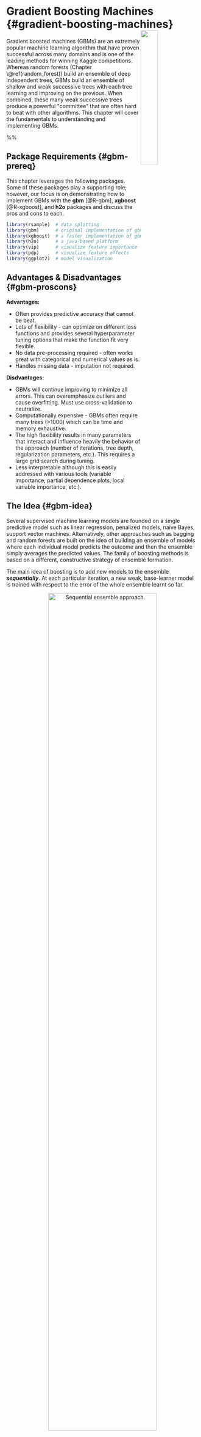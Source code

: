 # Gradient Boosting Machines {#gradient-boosting-machines}




<img src="images/boosted_stumps.gif"  style="float:right; margin: -20px 0px 0px 0px; width: 30%; height: 30%;" />
Gradient boosted machines (GBMs) are an extremely popular machine learning algorithm that have proven successful across many domains and is one of the leading methods for winning Kaggle competitions.  Whereas random forests (Chapter \@ref(random_forest)) build an ensemble of deep independent trees, GBMs build an ensemble of shallow and weak successive trees with each tree learning and improving on the previous.  When combined, these many weak successive trees produce a powerful "committee" that are often hard to beat with other algorithms.  This chapter will cover the fundamentals to understanding and implementing GBMs.

%%


## Package Requirements {#gbm-prereq}

This chapter leverages the following packages. Some of these packages play a supporting role; however, our focus is on demonstrating how to implement GBMs with the __gbm__ [@R-gbm], __xgboost__ [@R-xgboost], and __h2o__ packages and discuss the pros and cons to each.


```r
library(rsample)  # data splitting 
library(gbm)      # original implementation of gbm
library(xgboost)  # a faster implementation of gbm
library(h2o)      # a java-based platform
library(vip)      # visualize feature importance 
library(pdp)      # visualize feature effects
library(ggplot2)  # model visualization
```



## Advantages & Disadvantages {#gbm-proscons}

__Advantages:__

* Often provides predictive accuracy that cannot be beat.
* Lots of flexibility - can optimize on different loss functions and provides several hyperparameter tuning options that make the function fit very flexible.
* No data pre-processing required - often works great with categorical and numerical values as is.
* Handles missing data - imputation not required.


__Disdvantages:__

* GBMs will continue improving to minimize all errors.  This can overemphasize outliers and cause overfitting. Must use cross-validation to neutralize.
* Computationally expensive - GBMs often require many trees (>1000) which can be time and memory exhaustive.
* The high flexibility results in many parameters that interact and influence heavily the behavior of the approach (number of iterations, tree depth, regularization parameters, etc.). This requires a large grid search during tuning.
* Less interpretable although this is easily addressed with various tools (variable importance, partial dependence plots, local variable importance, etc.).


## The Idea {#gbm-idea}

Several supervised machine learning models are founded on a single predictive model such as linear regression, penalized models, naive Bayes, support vector machines. Alternatively, other approaches such as bagging and random forests are built on the idea of building an ensemble of models where each individual model predicts the outcome and then the ensemble simply averages the predicted values.  The family of boosting methods is based on a different, constructive strategy of ensemble formation. 

The main idea of boosting is to add new models to the ensemble ___sequentially___. At each particular iteration, a new weak, base-learner model is trained with respect to the error of the whole ensemble learnt so far.  

<div class="figure" style="text-align: center">
<img src="images/boosted-trees-process.png" alt="Sequential ensemble approach." width="75%" height="75%" />
<p class="caption">(\#fig:sequential-fig)Sequential ensemble approach.</p>
</div>


Let's discuss each component of the previous sentence in closer detail because they are important.

__Base-learning models__:  Boosting is a framework that iteratively improves _any_ weak learning model.  Many gradient boosting applications allow you to "plug in" various classes of weak learners at your disposal. In practice however, boosted algorithms almost always use decision trees as the base-learner. Consequently, this chapter will discuss boosting in the context of decision trees.

__Training weak models__: A weak model is one whose error rate is only slightly better than random guessing.  The idea behind boosting is that each sequential model builds a simple weak model to slightly improve the remaining errors.  With regards to decision trees, shallow trees represent a weak learner.  Commonly, trees with only 1-6 splits are used. Combining many weak models (versus strong ones) has a few benefits:

- Speed: Constructing weak models is computationally cheap. 
- Accuracy improvement: Weak models allow the algorithm to _learn slowly_; making minor adjustments in new areas where it does not perform well. In general, statistical approaches that learn slowly tend to perform well.
- Avoids overfitting: Due to making only small incremental improvements with each model in the ensemble, this allows us to stop the learning process as soon as overfitting has been detected (typically by using cross-validation).

__Sequential training with respect to errors__: Boosted trees are grown sequentially; each tree is grown using information from previously grown trees. The basic algorithm for boosted regression trees can be generalized to the following where _x_ represents our features and _y_ represents our response:

1. Fit a decision tree to the data: $F_1(x) = y$,
2. We then fit the next decision tree to the residuals of the previous: $h_1(x) = y - F_1(x)$,
3. Add this new tree to our algorithm: $F_2(x) = F_1(x) + h_1(x)$,
4. Fit the next decision tree to the residuals of $F_2$: $h_2(x) = y - F_2(x)$,
5. Add this new tree to our algorithm: $F_3(x) = F_2(x) + h_1(x)$,
6. Continue this process until some mechanism (i.e. cross validation) tells us to stop.

The basic algorithm for boosted decision trees can be generalized to the following where the final model is simply a stagewise additive model of *b* individual trees:

$$ f(x) =  \sum^B_{b=1}f^b(x) \tag{1} $$

To illustrate the behavior, assume the following *x* and *y* observations.  The blue sine wave represents the true underlying function and the points represent observations that include some irriducible error (noise).  The boosted prediction illustrates the adjusted predictions after each additional sequential tree is added to the algorithm.  Initially, there are large errors which the boosted algorithm improves upon immediately but as the predictions get closer to the true underlying function you see each additional tree make small improvements in different areas across the feature space where errors remain. Towards the end of the gif, the predicted values nearly converge to the true underlying function.

<div class="figure" style="text-align: center">
<img src="images/boosted_stumps.gif" alt="Boosted regression tree predictions (courtesy of [Brandon Greenwell](https://github.com/bgreenwell))" width="50%" height="50%" />
<p class="caption">(\#fig:boosted-gif)Boosted regression tree predictions (courtesy of [Brandon Greenwell](https://github.com/bgreenwell))</p>
</div>


### Gradient descent {#gbm-gradient}

Many algorithms, including decision trees, focus on minimizing the residuals and, therefore, emphasize the MSE loss function.  The algorithm discussed in the previous section outlines the approach of sequentially fitting regression trees to minimize the errors.  This specific approach is how gradient boosting minimizes the mean squared error (MSE) loss function.  However, often we wish to focus on other loss functions such as mean absolute error (MAE) or to be able to apply the method to a classification problem with a loss function such as deviance. The name ___gradient___ boosting machine comes from the fact that this procedure can be generalized to loss functions other than MSE.

Gradient boosting is considered a ___gradient descent___ algorithm. Gradient descent is a very generic optimization algorithm capable of finding optimal solutions to a wide range of problems. The general idea of gradient descent is to tweak parameters iteratively in order to minimize a cost function. Suppose you are a downhill skier racing your friend.  A good strategy to beat your friend to the bottom is to take the path with the steepest slope. This is exactly what gradient descent does - it measures the local gradient of the loss (cost) function for a given set of parameters ($\Theta$) and takes steps in the direction of the descending gradient. Once the gradient is zero, we have reached the minimum.

<div class="figure" style="text-align: center">
<img src="images/gradient_descent.png" alt="Gradient descent is the process of gradually decreasing the cost function (i.e. MSE) by tweaking parameters iteratively until you have reached a minimum. Image courtesy of @geron2017hands." width="50%" height="50%" />
<p class="caption">(\#fig:gradient-descent-fig)Gradient descent is the process of gradually decreasing the cost function (i.e. MSE) by tweaking parameters iteratively until you have reached a minimum. Image courtesy of @geron2017hands.</p>
</div>

Gradient descent can be performed on any loss function that is differentiable.  Consequently, this allows GBMs to optimize different loss functions as desired (see @esl, p. 360 for common loss functions). An important parameter in gradient descent is the size of the steps which is determined by the _learning rate_. If the learning rate is too small, then the algorithm will take many iterations to find the minimum. On the other hand, if the learning rate is too high, you might jump across the minimum and end up further away than when you started. 

<div class="figure" style="text-align: center">
<img src="images/learning_rate_comparison.png" alt="A learning rate that is too small will require many iterations to find the minimum. A learning rate too big may jump over the minimum.  Image courtesy of @geron2017hands." width="70%" height="70%" />
<p class="caption">(\#fig:learning-rate-fig)A learning rate that is too small will require many iterations to find the minimum. A learning rate too big may jump over the minimum.  Image courtesy of @geron2017hands.</p>
</div>

Moreover, not all cost functions are convex (bowl shaped). There may be local minimas, plateaus, and other irregular terrain of the loss function that makes finding the global minimum difficult.  ___Stochastic gradient descent___ can help us address this problem by sampling a fraction of the training observations (typically without replacement) and growing the next tree using that subsample.  This makes the algorithm faster but the stochastic nature of random sampling also adds some random nature in descending the loss function gradient.  Although this randomness does not allow the algorithm to find the absolute global minimum, it can actually help the algorithm jump out of local minima and off plateaus and get near the global minimum. 

<div class="figure" style="text-align: center">
<img src="images/stochastic_gradient_descent.png" alt="Stochastic gradient descent will often find a near-optimal solution by jumping out of local minimas and off plateaus. Image courtesy of @geron2017hands." width="40%" height="40%" />
<p class="caption">(\#fig:stochastic-gradient-descent-fig)Stochastic gradient descent will often find a near-optimal solution by jumping out of local minimas and off plateaus. Image courtesy of @geron2017hands.</p>
</div>

As we'll see in the next section, there are several hyperparameter tuning options that allow us to address how we approach the gradient descent of our loss function.


### Tuning {#gbm-tuning}

Part of the beauty and challenges of GBMs is that they offer several tuning parameters.  The beauty in this is GBMs are highly flexible.  The challenge is that they can be time consuming to tune and find the optimal combination of hyperparamters.  The most common hyperparameters that you will find in most GBM implementations include:

* __Number of trees:__ The total number of trees to fit. GBMs often require many trees; however, unlike random forests GBMs can overfit so the goal is to find the optimal number of trees that minimize the loss function of interest with cross validation.
* __Depth of trees:__ The number *d* of splits in each tree, which controls the complexity of the boosted ensemble. Often $d = 1$ works well, in which case each tree is a _stump_ consisting of a single split. More commonly, *d* is greater than 1 but it is unlikely $d > 10$ will be required.
* __Learning rate:__ Controls how quickly the algorithm proceeds down the gradient descent. Smaller values reduce the chance of overfitting but also increases the time to find the optimal fit. This is also called _shrinkage_.
* __Subsampling:__ Controls whether or not you use a fraction of the available training observations. Using less than 100% of the training observations means you are implementing stochastic gradient descent.  This can help to minimize overfitting and keep from getting stuck in a local minimum or plateau of the loss function gradient.

Throughout this chapter you'll be exposed to additional hyperparameters that are specific to certain packages and can improve performance and/or the efficiency of training and tuning models.

### Package implementation {#gbm-pkg-options}

There are many packages that implement GBMs and GBM variants. You can find a fairly comprehensive list [here](https://koalaverse.github.io/machine-learning-in-R/gradient-boosting-machines.html#gbm-software-in-r) and at the [CRAN Machine Learning Task View](https://cran.r-project.org/web/views/MachineLearning.html). However, the most popular implementations which we will cover in this post include:

- [gbm](https://cran.r-project.org/web/packages/gbm/index.html): The [gbm](https://github.com/gbm-developers/gbm) R package is an implementation
of extensions to Freund and Schapire's AdaBoost algorithm and Friedman's gradient boosting machine.  This is the original R implementation of GBM. A presentation is available [here](https://www.slideshare.net/mark_landry/gbm-package-in-r) by Mark Landry.  Features include[^ledell]:
    - Stochastic GBM.
    - Supports up to 1024 factor levels.
    - Supports Classification and regression trees.
    - Includes methods for:
        - least squares
        - absolute loss
        - t-distribution loss
        - quantile regression
        - logistic
        - multinomial logistic
        - Poisson
        - Cox proportional hazards partial likelihood
        - AdaBoost exponential loss
        - Huberized hinge loss
        - Learning to Rank measures ([LambdaMart](https://www.microsoft.com/en-us/research/wp-content/uploads/2016/02/tr-2008-109.pdf))
    - Out-of-bag estimator for the optimal number of iterations is provided.
    - Easy to overfit since early stopping functionality is not automated in thispackage.
    - If internal cross-validation is used, this can be parallelized to all cores on the machine.
    - Currently undergoing a major refactoring & rewrite (and has been for sometime).
    - GPL-2/3 License.
- [xgboost](https://cran.r-project.org/web/packages/xgboost/index.html): A fast and efficient gradient boosting framework with a C++ backend). Many resource are available [here](https://github.com/dmlc/xgboost/tree/master/demo).  The xgboost package is quite popular on [Kaggle](http://blog.kaggle.com/tag/xgboost/) for data mining competitions.  Features include:
    - Stochastic GBM with column and row sampling (per split and per tree) for better generalization.
    - Includes efficient linear model solver and tree learning algorithms.
    - Parallel computation on a single machine.
    - Supports various objective functions, including regression, classification and ranking.
    - The package is made to be extensible, so that users are also allowed to define their own objectives easily.
    - Apache 2.0 License.
- [h2o](https://cran.r-project.org/web/packages/gamboostLSS/index.html): A powerful java-based interface that provides parallel distributed algorithms and efficient productionalization.  Resources regarding __h2o__'s GBM implementation include a Tuning guide by Arno Candel](https://github.com/h2oai/h2o-3/blob/master/h2o-docs/src/product/tutorials/gbm/gbmTuning.Rmd) and a [Vignette](http://docs.h2o.ai/h2o/latest-stable/h2o-docs/booklets/GBMBooklet.pdf). Features include:
    - Distributed and parallelized computation on either a single node or a multi-node cluster.
    - Automatic early stopping based on convergence of user-specified metrics to user-specied relative tolerance.
    - Stochastic GBM with column and  row sampling  (per split and per tree) for better generalization.
    - Support  for  exponential  families  (Poisson,  Gamma,  Tweedie)  and  loss functions in addition to binomial (Bernoulli), Gaussian and multinomial distributions, such as Quantile regression (including Laplace).
    - Grid search for hyperparameter optimization and model selection.
    - Data-distributed, which means the entire dataset does not need to fit into memory on a single node, hence scales to any size training set.
    - Uses histogram approximations of continuous variables for speedup.
    - Uses dynamic binning - bin limits are reset at each tree level based on the split bins' min and max values discovered during the last pass.
    - Uses squared error to determine optimal splits.
    - Distributed implementation details outlined in a [blog post](http://blog.h2o.ai/2013/10/building-distributed-gbm-h2o/) by Cliff Click.
    - Unlimited factor levels.
    - Multiclass trees (one for each class) built in parallel with each other.
    - Apache 2.0 Licensed.
    - Model export in plain Java code for deployment in production environments.


## Implementation: Regression {#gbm-regression}

To illustrate various GBM concepts for a regression problem we will continue with the Ames, IA housing data, where our intent is to predict `Sale_Price`. 


```r
# Create training (70%) and test (30%) sets for the AmesHousing::make_ames() data.
# Use set.seed for reproducibility

set.seed(123)
ames_split <- initial_split(AmesHousing::make_ames(), prop = .7, strata = "Sale_Price")
ames_train <- training(ames_split)
ames_test  <- testing(ames_split)
```


<div class="rmdcomment">
<p>Tree-based methods tend to perform well on unprocessed data (i.e. without normalizing, centering, scaling features). In this chapter I focus on how to implement GBMs with various packages. Although I do not pre-process the data, realize that you <strong><em>can</em></strong> improve model performance by spending time processing variable attributes.</p>
</div>

### gbm {#gbm-regression-gbm}


#### Basic implementation {#gbm-regression-gbm-basic}

__gbm__ has two primary training functions - `gbm::gbm` and `gbm::gbm.fit`. The primary difference is that `gbm::gbm` uses the formula interface to specify your model whereas `gbm::gbm.fit` requires the separated `x` and `y` matrices.  When working with _many_ variables it is more efficient to use the matrix rather than formula interface.

The default settings in `gbm` includes a learning rate (`shrinkage`) of 0.001. This is a very small learning rate and typically requires a large number of trees to find the minimum MSE.  However, `gbm` uses a default number of trees of 100, which is rarely sufficient.  Consequently, I crank it up to 5,000 trees.  The default depth of each tree (`interaction.depth`) is 1, which means we are ensembling a bunch of stumps. Lastly, I also include `cv.folds` to perform a 5 fold cross validation.  

<div class="rmdnote">
<p>The model took 48 seconds to run and the results show that our MSE loss function is minimized with 5,000 trees.</p>
</div>


```r
# for reproducibility
set.seed(123)

# train GBM model
gbm.fit <- gbm(
  formula = Sale_Price ~ .,
  distribution = "gaussian",
  data = ames_train,
  n.trees = 5000,
  interaction.depth = 1,
  shrinkage = 0.001,
  cv.folds = 5,
  n.cores = NULL, # will use all cores by default
  verbose = FALSE
  )  

# print results
print(gbm.fit)
## gbm(formula = Sale_Price ~ ., distribution = "gaussian", data = ames_train, 
##     n.trees = 5000, interaction.depth = 1, shrinkage = 0.001, 
##     cv.folds = 5, verbose = FALSE, n.cores = NULL)
## A gradient boosted model with gaussian loss function.
## 5000 iterations were performed.
## The best cross-validation iteration was 5000.
## There were 80 predictors of which 27 had non-zero influence.
```


The output object is a list containing several modelling and results information.  We can access this information with regular indexing; I recommend you take some time to dig around in the object to get comfortable with its components.  Here, we see that the minimum CV RMSE is \$33,079.61 but the plot also illustrates that the CV error (MSE) is still decreasing at 5,000 trees.  



```r
# get MSE and compute RMSE
sqrt(min(gbm.fit$cv.error))
## [1] 33079.61

# plot loss function as a result of n trees added to the ensemble
gbm.perf(gbm.fit, method = "cv")
```

<div class="figure" style="text-align: center">
<img src="images/gbm1_gradient_descent.png" alt="Training and cross-validated MSE as *n* trees are added to the GBM algorithm." width="100%" height="100%" />
<p class="caption">(\#fig:gbm1-gradient-descent)Training and cross-validated MSE as *n* trees are added to the GBM algorithm.</p>
</div>

In this case, the small learning rate is resulting in very small incremental improvements which means ___many___ trees are required.  In fact, with the default learning rate and tree depth settings, the CV error is still reducing after 10,000 trees!

#### Tuning {#gbm-regression-gbm-tune}

However, rarely do the default settings suffice.  We could tune parameters one at a time to see how the results change.  For example, here, I increase the learning rate to take larger steps down the gradient descent, reduce the number of trees (since we are reducing the learning rate), and increase the depth of each tree from using a single split to 3 splits. Our RMSE (\$23,813.34) is lower than our initial model and the optimal number of trees required was 964.


```r
# for reproducibility
set.seed(123)

# train GBM model
gbm.fit2 <- gbm(
  formula = Sale_Price ~ .,
  distribution = "gaussian",
  data = ames_train,
  n.trees = 5000,
  interaction.depth = 3,
  shrinkage = 0.1,
  cv.folds = 5,
  n.cores = NULL, # will use all cores by default
  verbose = FALSE
  )  

# find index for n trees with minimum CV error
min_MSE <- which.min(gbm.fit2$cv.error)

# get MSE and compute RMSE
sqrt(gbm.fit2$cv.error[min_MSE])
## [1] 23813.34

# plot loss function as a result of n trees added to the ensemble
gbm.perf(gbm.fit2, method = "cv")
```

<div class="figure" style="text-align: center">
<img src="images/gbm2_gradient_descent.png" alt="Training and cross-validated MSE as *n* trees are added to the GBM algorithm. We can see that are new hyperparameter settings result in a much quicker progression down the gradient descent than our initial model." width="100%" height="100%" />
<p class="caption">(\#fig:gbm2-gradient-descent)Training and cross-validated MSE as *n* trees are added to the GBM algorithm. We can see that are new hyperparameter settings result in a much quicker progression down the gradient descent than our initial model.</p>
</div>

However, a better option than manually tweaking hyperparameters one at a time is to perform a grid search which iterates over every combination of hyperparameter values and allows us to assess which combination tends to perform well.  To perform a manual grid search, first we want to construct our grid of hyperparameter combinations.  We're going to search across 81 models with varying learning rates and tree depth.  I also vary the minimum number of observations allowed in the trees terminal nodes (`n.minobsinnode`) and introduce stochastic gradient descent by allowing `bag.fraction` < 1.


```r
# create hyperparameter grid
hyper_grid <- expand.grid(
  shrinkage = c(.01, .1, .3),
  interaction.depth = c(1, 3, 5),
  n.minobsinnode = c(5, 10, 15),
  bag.fraction = c(.65, .8, 1), 
  optimal_trees = 0,               # a place to dump results
  min_RMSE = 0                     # a place to dump results
)

# total number of combinations
nrow(hyper_grid)
## [1] 81
```

We loop through each hyperparameter combination and apply 5,000 trees.  However, to speed up the tuning process, instead of performing 5-fold CV I train on 75% of the training observations and evaluate performance on the remaining 25%. 

<div class="rmdwarning">
<p>When using <code>train.fraction</code> it will take the first XX% of the data so its important to randomize your rows in case their is any logic behind the ordering of the data (i.e. ordered by neighbhorhood).</p>
</div>

Our grid search revealed a few important attributes.  First, our top model has better performance than our previously fitted model above and any of the other models covered in Chapters \@ref(regularized-regression) and \@ref(random-forest), with an RMSE of \$20,390.55. Second, looking at the top 10 models we see that:

- all the top models used a learning rate of 0.1 or smaller; small incremental steps down the gradient descent appears to work best,
- all the top models used deeper trees (`interaction.depth = 5`); there are likely stome important interactions that the deeper trees are able to capture,
- most of the models with a learning rate of 0.01 used nearly all the trees meaning they had just enough trees to converge to their global minimum. 

<div class="rmdtip">
<p>Searching this entire grid took 36 minutes.</p>
</div>


```r
# randomize data
random_index <- sample(1:nrow(ames_train), nrow(ames_train))
random_train <- ames_train[random_index, ]

# grid search 
for(i in 1:nrow(hyper_grid)) {
  
  # reproducibility
  set.seed(123)
  
  # train model
  gbm.tune <- gbm(
    formula = Sale_Price ~ .,
    distribution = "gaussian",
    data = random_train,
    n.trees = 5000,
    interaction.depth = hyper_grid$interaction.depth[i],
    shrinkage = hyper_grid$shrinkage[i],
    n.minobsinnode = hyper_grid$n.minobsinnode[i],
    bag.fraction = hyper_grid$bag.fraction[i],
    train.fraction = .75,
    n.cores = NULL, # will use all cores by default
    verbose = FALSE
  )
  
  # add min training error and trees to grid
  hyper_grid$optimal_trees[i] <- which.min(gbm.tune$valid.error)
  hyper_grid$min_RMSE[i] <- sqrt(min(gbm.tune$valid.error))
}

hyper_grid %>% 
  dplyr::arrange(min_RMSE) %>%
  head(10)
##    shrinkage interaction.depth n.minobsinnode bag.fraction optimal_trees min_RMSE
## 1       0.01                 5              5         0.80          4911 20390.55
## 2       0.01                 5              5         0.65          4726 20588.02
## 3       0.10                 5             10         0.80           500 20758.72
## 4       0.01                 5             10         0.80          4897 20761.53
## 5       0.01                 5              5         1.00          5000 20997.68
## 6       0.10                 5              5         1.00           665 21277.84
## 7       0.10                 5              5         0.80           514 21277.90
## 8       0.01                 5             10         0.65          4987 21310.94
## 9       0.01                 5             15         0.80          4990 21456.17
## 10      0.01                 5             10         1.00          4960 21481.65
```

These results help us to zoom into areas where we can refine our search.  In practice, tuning is an iterative process so you would likely refine this search grid to analyze a search space around the top models.  For example, I would likely search the following values in my next grid search:

* learning rate: 0.1, 0.05, 0.01, 0.005
* interaction depth: 3, 5, 7

along with the previously assessed values for `n.minobsinnode` and `bag.fraction`.  Also, since we used nearly all 5000 trees when the learning rate was 0.01, I would increase this to ensure there are enough trees for learning rate $=0.005$.

Once we have found our top model we train a model with those specific parameters. I'll use the top model in our grid search and since the model converged at 4911 trees I train a model with that many trees.  


```r
# for reproducibility
set.seed(123)

# train GBM model
gbm.fit.final <- gbm(
  formula = Sale_Price ~ .,
  distribution = "gaussian",
  data = ames_train,
  n.trees = 4342,
  interaction.depth = 5,
  shrinkage = 0.01,
  n.minobsinnode = 5,
  bag.fraction = .80, 
  train.fraction = 1,
  n.cores = NULL, # will use all cores by default
  verbose = FALSE
  )  
```

#### Feature interpretation {#gbm-regression-gbm-viz}

Similar to random forests, GBMs make no assumption regarding the linearity and monoticity of the predictor-response relationship.  So as we did in the random forest chapter (Chapter \@ref(random-forest)) we can understand the relationship between the features and the response using variable importance plots and partial dependence plots.

<div class="rmdtip">
<p>Additional model interpretability approaches will be discussed in the <strong><em>Model Interpretability</em></strong> chapter.</p>
</div>

##### Feature importance {#gbm-regression-gbm-vip}

After re-running our final model we likely want to understand the variables that have the largest influence on our response variable.  The `summary` method for __gbm__ will output a data frame and a plot that shows the most influential variables.  `cBars` allows you to adjust the number of variables to show (in order of influence). The default method for computing variable importance is with relative influence but your options include: 

1. `method = relative.influence`: At each split in each tree, `gbm` computes the improvement in the split-criterion (MSE for regression). `gbm` then averages the improvement made by each variable across all the trees that the variable is used. The variables with the largest average decrease in MSE are considered most important.
2. `method = permutation.test.gbm`: For each tree, the OOB sample is passed down the tree and the prediction accuracy is recorded. Then the values for each variable (one at a time) are randomly permuted and the accuracy is again computed. The decrease in accuracy as a result of this randomly “shaking up” of variable values is averaged over all the trees for each variable. The variables with the largest average decrease in accuracy are considered most important.


```r
par(mfrow = c(1, 2), mar = c(5, 10, 1, 1))

# relative influence approach
summary(gbm.fit.final, cBars = 10, method = relative.influence, las = 2)

# permutation approach
summary(gbm.fit.final, cBars = 10, method = permutation.test.gbm, las = 2)
```

<div class="figure" style="text-align: center">
<img src="images/gbm-gbm-vip.png" alt="Top 10 influential variables using the relative influence (left) and permutation (right) approach. We can see common themes among the top variables although in differing order." width="100%" height="100%" />
<p class="caption">(\#fig:gbm-gbm-vip-plot)Top 10 influential variables using the relative influence (left) and permutation (right) approach. We can see common themes among the top variables although in differing order.</p>
</div>


##### Feature effects {#gbm-regression-gbm-pdp}

After the most relevant variables have been identified, we can use partial dependence plots (PDPs) and individual conditional expectation (ICE) curves to better understand the relationship between the predictors and response.  Here we plot two of the most influential variables (`Gr_Liv_Area` and `Overall_Qual`).  We see that both predictor non-linear relationships with the sale price.

<div class="rmdtip">
<p>As in Chapter @ref(random-forest), you can produce ICE curves by incorporating <code>ice = TRUE</code> and <code>center = TRUE</code> (for centered ICE curves).</p>
</div>



```r
p1 <- gbm.fit.final %>%
  partial(
    pred.var = "Gr_Liv_Area", 
    n.trees = gbm.fit.final$n.trees, 
    grid.resolution = 50
    ) %>%
  autoplot(rug = TRUE, train = ames_train) 

p2 <- gbm.fit.final %>%
  partial(
    pred.var = "Overall_Qual", 
    n.trees = gbm.fit.final$n.trees, 
    train = data.frame(ames_train)
    ) %>%
  autoplot() 

gridExtra::grid.arrange(p1, p2, nrow = 1)
```

<div class="figure" style="text-align: center">
<img src="05-gradient-boosting-machines_files/figure-html/pdp1-1.png" alt="The mean predicted sale price as `Gr_Liv_Area` and `Overall_Qual` change in value." width="864" />
<p class="caption">(\#fig:pdp1)The mean predicted sale price as `Gr_Liv_Area` and `Overall_Qual` change in value.</p>
</div>


#### Predicting {#gbm-regression-gbm-predict}

Once you've found your optimal model, predicting new observations with the __gbm__ model follows the same procedure as most R models.  We simply use the `predict` function; however, we also need to supply the number of trees to use (see `?predict.gbm` for details).  We see that our RMSE for our test set is right in line with the optimal RMSE obtained during our grid search and far better than any model to-date.


```r
# predict values for test data
pred <- predict(gbm.fit.final, n.trees = gbm.fit.final$n.trees, ames_test)

# results
caret::RMSE(pred, ames_test$Sale_Price)
## [1] 20859.01
```


### xgboost {#regression-xgboost}

The __xgboost__ package only works with matrices that contain all numeric variables; consequently, we need to one hot encode our data.  Throughout this book we've illustrated different ways to do this in R (i.e. `Matrix::sparse.model.matrix`, `caret::dummyVars`) but here we will use the __vtreat__ package.  __vtreat__ is a robust package for data prep and helps to eliminate problems caused by missing values, novel categorical levels that appear in future data sets that were not in the training data, etc.  However, __vtreat__ is not very intuitive.  I will not explain the functionalities but you can find more information [here](https://arxiv.org/abs/1611.09477), [here](https://www.r-bloggers.com/a-demonstration-of-vtreat-data-preparation/), and [here](https://github.com/WinVector/vtreat).  

The following applies __vtreat__ to one-hot encode the training and testing data sets.


```r
# variable names
features <- setdiff(names(ames_train), "Sale_Price")

# Create the treatment plan from the training data
treatplan <- vtreat::designTreatmentsZ(ames_train, features, verbose = FALSE)

# Get the "clean" variable names from the scoreFrame
new_vars <- treatplan %>%
  magrittr::use_series(scoreFrame) %>%        
  dplyr::filter(code %in% c("clean", "lev")) %>% 
  magrittr::use_series(varName)     

# Prepare the training data
features_train <- vtreat::prepare(treatplan, ames_train, varRestriction = new_vars) %>% as.matrix()
response_train <- ames_train$Sale_Price

# Prepare the test data
features_test <- vtreat::prepare(treatplan, ames_test, varRestriction = new_vars) %>% as.matrix()
response_test <- ames_test$Sale_Price

# dimensions of one-hot encoded data
dim(features_train)
## [1] 2054  211
dim(features_test)
## [1] 876 211
```


#### Basic implementation {#gbm-regression-xgb-basic}

__xgboost__ provides different training functions (i.e. `xgb.train` which is just a wrapper for `xgboost`). However, to train an __xgboost__ model we typically want to use `xgb.cv`, which incorporates cross-validation.  The following trains a basic 5-fold cross validated XGBoost model with 1,000 trees.  There are many parameters available in `xgb.cv` but the ones you have become more familiar with in this chapter include the following default values:

* learning rate (`eta`): 0.3
* tree depth (`max_depth`): 6
* minimum node size (`min_child_weight`): 1
* percent of training data to sample for each tree (`subsample` --> equivalent to `gbm`'s `bag.fraction`): 100%

<div class="rmdnote">
<p>This model took nearly 2 minutes to run. The reason <strong>xgboost</strong> seems slower than <strong>gbm</strong> is since we one-hot encoded our data, <strong>xgboost</strong> is searching across 211 features where <strong>gbm</strong> uses non-one-hot encoded which means it was only searching across 80 features.</p>
</div>



```r
# reproducibility
set.seed(123)

xgb.fit1 <- xgb.cv(
  data = features_train,
  label = response_train,
  nrounds = 1000,
  nfold = 5,
  objective = "reg:linear",  # for regression models
  verbose = 0                # silent,
)
```

The `xgb.fit1` object contains lots of good information. In particular we can assess the `xgb.fit1$evaluation_log` to identify the minimum RMSE and the optimal number of trees for both the training data and the cross-validated error. We can see that the training error continues to decreasing through 980 trees where the RMSE nearly reaches 0; however, the cross validated error reaches a minimum RMSE of \$26,758.30 with only 98 trees. 


```r
# get number of trees that minimize error
xgb.fit1$evaluation_log %>%
  dplyr::summarise(
    ntrees.train = which.min(train_rmse_mean),
    rmse.train = min(train_rmse_mean),
    ntrees.test = which.min(test_rmse_mean),
    rmse.test = min(test_rmse_mean),
  )
##   ntrees.train rmse.train ntrees.test rmse.test
## 1          980    0.05009          98   26758.3

# plot error vs number trees
xgb.fit1$evaluation_log %>% 
  tidyr::gather(error, RMSE, train_rmse_mean, test_rmse_mean) %>%
  ggplot(aes(iter, RMSE, color = error)) +
  geom_line()
```

<div class="figure" style="text-align: center">
<img src="images/xgb1_gradient_descent.png" alt="Training (blue) and cross-validation (red) error for each additional tree added to the GBM algorithm. The CV error is quickly minimized with 98 trees while the training error reduces to near zero over 980 trees." width="85%" height="85%" />
<p class="caption">(\#fig:xgb-gradient-descent-plot)Training (blue) and cross-validation (red) error for each additional tree added to the GBM algorithm. The CV error is quickly minimized with 98 trees while the training error reduces to near zero over 980 trees.</p>
</div>

A nice feature provided by `xgb.cv` is early stopping.  This allows us to tell the function to stop running if the cross validated error does not improve for *n* continuous trees.  For example, the above model could be re-run with the following where we tell it stop if we see no improvement for 10 consecutive trees.  This feature will help us speed up the tuning process in the next section.

<div class="rmdtip">
<p>This reduced our training time from 2 minutes to 8 seconds!</p>
</div>


```r
# reproducibility
set.seed(123)

xgb.fit2 <- xgb.cv(
  data = features_train,
  label = response_train,
  nrounds = 1000,
  nfold = 5,
  objective = "reg:linear",  # for regression models
  verbose = 0,               # silent,
  early_stopping_rounds = 10 # stop if no improvement for 10 consecutive trees
)

# plot error vs number trees
xgb.fit2$evaluation_log %>% 
  tidyr::gather(error, RMSE, train_rmse_mean, test_rmse_mean) %>%
  ggplot(aes(iter, RMSE, color = error)) +
  geom_line()
```

<div class="figure" style="text-align: center">
<img src="images/xgb2_gradient_descent.png" alt="Early stopping allows us to stop training once we experience no additional improvement on our cross-validated error." width="80%" height="80%" />
<p class="caption">(\#fig:xgb2-gradient-descent2-plot)Early stopping allows us to stop training once we experience no additional improvement on our cross-validated error.</p>
</div>


#### Tuning {#gbm-regression-xgb-tune}

To tune the XGBoost model we pass parameters as a list object to the `params` argument.  The most common parameters include:

* `eta`:controls the learning rate
* `max_depth`: tree depth
* `min_child_weight`: minimum number of observations required in each terminal node
* `subsample`: percent of training data to sample for each tree
* `colsample_bytrees`: percent of columns to sample from for each tree

For example, if we wanted to specify specific values for these parameters we would extend the above model with the following parameters.


```r
# create parameter list
params <- list(
  eta = .1,
  max_depth = 5,
  min_child_weight = 2,
  subsample = .8,
  colsample_bytree = .9
  )

# reproducibility
set.seed(123)

# train model
xgb.fit3 <- xgb.cv(
  params = params,
  data = features_train,
  label = response_train,
  nrounds = 1000,
  nfold = 5,
  objective = "reg:linear",  # for regression models
  verbose = 0,               # silent,
  early_stopping_rounds = 10 # stop if no improvement for 10 consecutive trees
)

# assess results
xgb.fit3$evaluation_log %>%
  dplyr::summarise(
    ntrees.train = which.min(train_rmse_mean),
    rmse.train = min(train_rmse_mean),
    ntrees.test = which.min(test_rmse_mean),
    rmse.test = min(test_rmse_mean),
  )
##   ntrees.train rmse.train ntrees.test rmse.test
## 1          122   7954.668         112  24547.28
```

To perform a large search grid, we can follow the same procedure we did with __gbm__.  We create our hyperparameter search grid along with columns to dump our results in.  Here, I create a pretty large search grid consisting of 108 different hyperparameter combinations to model.


```r
# create hyperparameter grid
hyper_grid <- expand.grid(
  eta = c(.05, .1, .15),
  max_depth = c(3, 5, 7),
  min_child_weight = c(5, 10, 15),
  subsample = c(.65, .8), 
  colsample_bytree = c(.9, 1),
  optimal_trees = 0,               # a place to dump results
  min_RMSE = 0                     # a place to dump results
)

nrow(hyper_grid)
## [1] 108
```

Now I apply the same `for` loop procedure to loop through and apply an __xgboost__ model for each hyperparameter combination and dump the results in the `hyper_grid` data frame.  Our minimum RMSE (\$23,316.40) is a little higher than the __gbm__ model, likely a result of one-hot encoding our data and how the models treat these dummy coded variables differently.

<div class="rmdwarning">
<p>This full search grid took <strong>34 minutes</strong> to run!</p>
</div>


```r
# grid search 
for(i in 1:nrow(hyper_grid)) {
  
  # create parameter list
  params <- list(
    eta = hyper_grid$eta[i],
    max_depth = hyper_grid$max_depth[i],
    min_child_weight = hyper_grid$min_child_weight[i],
    subsample = hyper_grid$subsample[i],
    colsample_bytree = hyper_grid$colsample_bytree[i]
  )
  
  # reproducibility
  set.seed(123)
  
  # train model
  xgb.tune <- xgb.cv(
    params = params,
    data = features_train,
    label = response_train,
    nrounds = 5000,
    nfold = 5,
    objective = "reg:linear",  # for regression models
    verbose = 0,               # silent,
    early_stopping_rounds = 10 # stop if no improvement for 10 consecutive trees
  )
  
  # add min training error and trees to grid
  hyper_grid$optimal_trees[i] <- which.min(xgb.tune$evaluation_log$test_rmse_mean)
  hyper_grid$min_RMSE[i] <- min(xgb.tune$evaluation_log$test_rmse_mean)
}

hyper_grid %>%
  dplyr::arrange(min_RMSE) %>%
  head(10)
##     eta max_depth min_child_weight subsample colsample_bytree optimal_trees min_RMSE
## 1  0.05         7                5      0.65              1.0           481 23316.40
## 2  0.05         5                5      0.65              1.0           355 23515.42
## 3  0.05         5                5      0.80              1.0           469 23856.31
## 4  0.05         5                5      0.65              0.9           312 23888.34
## 5  0.05         7                5      0.80              1.0           660 23904.30
## 6  0.15         3                5      0.65              1.0           227 23909.78
## 7  0.05         3                5      0.80              1.0           567 23967.56
## 8  0.05         3               10      0.80              1.0           665 23998.05
## 9  0.15         3                5      0.65              0.9           230 24001.86
## 10 0.05         5               10      0.80              1.0           624 24033.78
```

After assessing the results you would likely perform a few more grid searches to hone in on the parameters that appear to influence the model the most.  In fact, [here is a link](https://www.analyticsvidhya.com/blog/2016/03/complete-guide-parameter-tuning-xgboost-with-codes-python/) to a great blog post that discusses a strategic approach to tuning with __xgboost__. However, for brevity, we'll just assume the top model in the above search is the globally optimal model.  Once you've found the optimal model, we can fit our final model with `xgb.train` or `xgboost`.


```r
# parameter list
params <- list(
  eta = 0.05,
  max_depth = 7,
  min_child_weight = 5,
  subsample = 0.65,
  colsample_bytree = 1
)

# train final model
xgb.fit.final <- xgboost(
  params = params,
  data = features_train,
  label = response_train,
  nrounds = 481,
  objective = "reg:linear",
  verbose = 0
)
```



#### Feature interpretation {#gbm-regression-xgb-viz}

##### Feature importance {#gbm-regression-xgb-vip}

__xgboost__ provides built-in variable importance plotting.  First, you need to create the importance matrix with `xgb.importance` and then feed this matrix into `xgb.plot.importance` (or `xgb.ggplot.importance` for a ggplot output).  __xgboost__ provides 3 variable importance measures:

* Gain: the relative contribution of the corresponding feature to the model calculated by taking each feature's contribution for each tree in the model. This is synonymous with __gbm__'s `relative.influence`.
* Cover: the relative number of observations related to this feature. For example, if you have 100 observations, 4 features and 3 trees, and suppose $feature_1$ is used to decide the leaf node for 10, 5, and 2 observations in $tree_1$, $tree_2$ and $tree_3$ respectively; then the metric will count cover for this feature as $10+5+2 = 17$ observations. This will be calculated for all the 4 features and the cover will be 17 expressed as a percentage for all features' cover metrics.
* Frequency: the percentage representing the relative number of times a particular feature occurs in the trees of the model. In the above example, if $feature_1$ occurred in 2 splits, 1 split and 3 splits in each of $tree_1$, $tree_2$ and $tree_3$; then the weightage for $feature_1$ will be $2+1+3 = 6$. The frequency for $feature_1$ is calculated as its percentage weight over weights of all features.

<div class="rmdnote">
<p>The <code>xgb.ggplot.importance</code> plotting mechanism will also perform a cluster analysis on the features based on their importance scores. This becomes more useful when visualizing many features (i.e. 50) and you want to categorize them based on their importance.</p>
</div>



```r
# create importance matrix
importance_matrix <- xgb.importance(model = xgb.fit.final)

# variable importance plot
p1 <- xgb.ggplot.importance(importance_matrix, top_n = 10, measure = "Gain") + ggtitle("Gain") + theme(legend.position="bottom")
p2 <- xgb.ggplot.importance(importance_matrix, top_n = 10, measure = "Cover") + ggtitle("Cover") + theme(legend.position="bottom")
p3 <- xgb.ggplot.importance(importance_matrix, top_n = 10, measure = "Frequency") + ggtitle("Frequency") + theme(legend.position="bottom")

gridExtra::grid.arrange(p1, p2, p3, ncol = 1)
```

<div class="figure" style="text-align: center">
<img src="05-gradient-boosting-machines_files/figure-html/xgb-vip-1.png" alt="Top 25 influential variables for our final __xgboost__ model based on the three different variable importance metrics." width="2400" />
<p class="caption">(\#fig:xgb-vip)Top 25 influential variables for our final __xgboost__ model based on the three different variable importance metrics.</p>
</div>

##### Feature effects {#gbm-regression-xgb-pdp}

PDP and ICE plots work similarly to how we implemented them with __gbm__. The only difference is you need to incorporate the training data within the `partial` function since these data cannot be extracted directly from the model object.  We see a similar non-linear relationship between `Gr_Liv_Area` and predicted sale price as we did with __gbm__ and in the random forest models; however, note the unique dip right after `Gr_liv_Area` reaches 3,000 square feet. We saw this dip in the __gbm__ model; however, it is a pattern that was not picked up on by the random forests models.


<div class="rmdtip">
<p>You do not need to supply the number of trees with <code>n.trees = xgb.fit.final$niter</code>; however, when supplying a cross-validated model where the optimal number of trees may be less than the total number of trees ran, then you will want to supply the optimal number of trees to the <code>n.trees</code> paramater.</p>
</div>



```r
pdp <- xgb.fit.final %>%
  partial(
    pred.var = "Gr_Liv_Area_clean", 
    n.trees = xgb.fit.final$niter, 
    grid.resolution = 50, 
    train = features_train
    ) %>%
  autoplot(rug = TRUE, train = features_train) +
  ggtitle("PDP")

ice <- xgb.fit.final %>%
  partial(
    pred.var = "Gr_Liv_Area_clean", 
    n.trees = xgb.fit.final$niter, 
    grid.resolution = 100, 
    train = features_train, 
    ice = TRUE
    ) %>%
  autoplot(rug = TRUE, train = features_train, alpha = .05, center = TRUE) +
  ggtitle("ICE")

gridExtra::grid.arrange(pdp, ice, nrow = 1)
```

<div class="figure" style="text-align: center">
<img src="05-gradient-boosting-machines_files/figure-html/xgb-pdp-ice-1.png" alt="The mean predicted sale price as the above ground living area increases." width="864" />
<p class="caption">(\#fig:xgb-pdp-ice)The mean predicted sale price as the above ground living area increases.</p>
</div>


#### Predicting {#gbm-regression-gbm-predict}

Lastly, we use `predict` to predict on new observations; however, unlike __gbm__ we do not need to provide the number of trees. 


```r
# predict values for test data
pred <- predict(xgb.fit.final, features_test)

# test set results
caret::RMSE(pred, response_test)
## [1] 23454.51
```


### h2o {#gbm-regression-h2o}

Lets go ahead and start up h2o:


```r
h2o.no_progress()
h2o.init(max_mem_size = "5g")
## 
## H2O is not running yet, starting it now...
## 
## Note:  In case of errors look at the following log files:
##     /var/folders/ws/qs4y2bnx1xs_4y9t0zbdjsvh0000gn/T//Rtmpa5wE8r/h2o_bradboehmke_started_from_r.out
##     /var/folders/ws/qs4y2bnx1xs_4y9t0zbdjsvh0000gn/T//Rtmpa5wE8r/h2o_bradboehmke_started_from_r.err
## 
## 
## Starting H2O JVM and connecting: .. Connection successful!
## 
## R is connected to the H2O cluster: 
##     H2O cluster uptime:         2 seconds 476 milliseconds 
##     H2O cluster timezone:       America/New_York 
##     H2O data parsing timezone:  UTC 
##     H2O cluster version:        3.18.0.11 
##     H2O cluster version age:    2 months and 18 days  
##     H2O cluster name:           H2O_started_from_R_bradboehmke_qdv114 
##     H2O cluster total nodes:    1 
##     H2O cluster total memory:   4.44 GB 
##     H2O cluster total cores:    4 
##     H2O cluster allowed cores:  4 
##     H2O cluster healthy:        TRUE 
##     H2O Connection ip:          localhost 
##     H2O Connection port:        54321 
##     H2O Connection proxy:       NA 
##     H2O Internal Security:      FALSE 
##     H2O API Extensions:         XGBoost, Algos, AutoML, Core V3, Core V4 
##     R Version:                  R version 3.5.1 (2018-07-02)
```

#### Basic implementation {#gbm-regression-h2o-basic}

`h2o.gbm` allows us to perform a GBM with H2O. However, prior to running our initial model we need to convert our training data to an h2o object. By default, `h2o.gbm` applies a GBM model with the following parameters:

* number of trees (`ntrees`): 50
* learning rate (`learn_rate`): 0.1
* tree depth (`max_depth`): 5
* minimum observations in a terminal node (`min_rows`): 10
* no sampling of observations or columns

Since we are performing a 5-fold cross-validation, the output reports results for both our training set ($RMSE = 12539.86$) and validation set ($RMSE = 24654.047$).





```r
# create feature names
y <- "Sale_Price"
x <- setdiff(names(ames_train), y)

# turn training set into h2o object
train.h2o <- as.h2o(ames_train)

# training basic GBM model with defaults
h2o.fit1 <- h2o.gbm(
  x = x,
  y = y,
  training_frame = train.h2o,
  nfolds = 5   # performs 5 fold cross validation
)

# assess model results
h2o.fit1
## Model Details:
## ==============
## 
## H2ORegressionModel: gbm
## Model ID:  GBM_model_R_1533927247702_1 
## Model Summary: 
##   number_of_trees number_of_internal_trees model_size_in_bytes min_depth max_depth mean_depth min_leaves max_leaves mean_leaves
## 1              50                       50               17591         5         5    5.00000          9         31    22.96000
## 
## 
## H2ORegressionMetrics: gbm
## ** Reported on training data. **
## 
## MSE:  157248046
## RMSE:  12539.86
## MAE:  8988.278
## RMSLE:  0.08190755
## Mean Residual Deviance :  157248046
## 
## 
## 
## H2ORegressionMetrics: gbm
## ** Reported on cross-validation data. **
## ** 5-fold cross-validation on training data (Metrics computed for combined holdout predictions) **
## 
## MSE:  612660925
## RMSE:  24751.99
## MAE:  15485.9
## RMSLE:  0.1369165
## Mean Residual Deviance :  612660925
## 
## 
## Cross-Validation Metrics Summary: 
##                               mean          sd cv_1_valid  cv_2_valid  cv_3_valid  cv_4_valid  cv_5_valid
## mae                     15465.6455    403.8833  15899.954   14460.245  16051.8125    15667.94   15248.277
## mean_residual_deviance 6.1167661E8 6.4985276E7 6.851456E8 4.3496512E8 6.0995507E8 6.7103411E8 6.5728301E8
## mse                    6.1167661E8 6.4985276E7 6.851456E8 4.3496512E8 6.0995507E8 6.7103411E8 6.5728301E8
## r2                       0.9020621 0.008838167  0.8946199   0.9245291  0.89047533   0.8939862  0.90669996
## residual_deviance      6.1167661E8 6.4985276E7 6.851456E8 4.3496512E8 6.0995507E8 6.7103411E8 6.5728301E8
## rmse                     24654.047   1388.2732  26175.287   20855.818    24697.27   25904.326   25637.531
## rmsle                   0.13682812 0.009084022 0.15625001  0.12442712  0.12835869  0.12703055  0.14807428
```

Similar to __xgboost__, we can incorporate automated stopping so that we can crank up the number of trees but terminate training once model improvement decreases or stops.  There is also an option to terminate training after so much time has passed (see `max_runtime_secs`). In this example, I train a default model with 5,000 trees but stop training after 10 consecutive trees have no improvement on the cross-validated error. In this case, training stops after 2623 trees and has a cross-validated RMSE of \$23,441.46.


```r
# training basic GBM model with defaults
h2o.fit2 <- h2o.gbm(
  x = x,
  y = y,
  training_frame = train.h2o,
  nfolds = 5,
  ntrees = 5000,
  stopping_rounds = 10,
  stopping_tolerance = 0,
  seed = 123
)

# model stopped after xx trees
h2o.fit2@parameters$ntrees
## [1] 2623

# cross validated RMSE
h2o.rmse(h2o.fit2, xval = TRUE)
## [1] 23441.46
```


#### Tuning {#gbm-regression-h2o-tune}

H2O provides ___many___ parameters that can be adjusted.  It is well worth your time to check out the available documentation at [H2O.ai](http://docs.h2o.ai/h2o/latest-stable/h2o-docs/data-science/gbm.html#gbm-tuning-guide).  For this chapter, we'll focus on the more common hyperparameters that are adjusted.  This includes:

* Tree complexity:
    * `ntrees`: number of trees to train
    * `max_depth`: depth of each tree
    * `min_rows`: Fewest observations allowed in a terminal node
* Learning rate:
    * `learn_rate`: rate to descend the loss function gradient
    * `learn_rate_annealing`: allows you to have a high initial `learn_rate`, then gradually reduce as trees are added (speeds up training).
* Adding stochastic nature:
    * `sample_rate`: row sample rate per tree
    * `col_sample_rate`: column sample rate per tree (synonymous with `xgboost`'s `colsample_bytree`)
    
Note that there are parameters that control how categorical and continuous variables are encoded, binned, and split.  The defaults tend to perform quite well but we have been able to gain small improvements in certain circumstances by adjusting these.  We will not cover them but they are worth reviewing. 

To perform grid search tuning with H2O we can perform either a full or random discrete grid search as discussed in Section \@ref(rf-h2o-regression-tune).

##### Full grid search {#gbm-regression-h2o-tune-full}

We'll start with a full grid search. However, to speed up training with __h2o__ I'll use a validation set rather than perform k-fold cross validation.  The following creates a hyperparameter grid consisting of 216 hyperparameter combinations. We apply `h2o.grid` to perform a grid search while also incorporating stopping parameters to reduce training time. 

We see that the worst model had an RMSE of \$34,142.31 ($\sqrt{476228672}$) and the best had an RMSE of \$21,822.66 ($\sqrt{1165697554}$). A few characteristics pop out when we assess the results - models that search across a sample of columns, include more interactions via deeper trees, and allow nodes with single observations tend to perform best. 

<div class="rmdtip">
<p>This full grid search took <strong>18 minutes</strong>.</p>
</div>



```r
# create training & validation sets
split <- h2o.splitFrame(train.h2o, ratios = 0.75)
train <- split[[1]]
valid <- split[[2]]

# create hyperparameter grid
hyper_grid <- list(
  max_depth = c(1, 3, 5),
  min_rows = c(1, 5, 10),
  learn_rate = c(0.05, 0.1, 0.15),
  learn_rate_annealing = c(.99, 1),
  sample_rate = c(.75, 1),
  col_sample_rate = c(.9, 1)
)

# perform grid search 
grid <- h2o.grid(
  algorithm = "gbm",
  grid_id = "gbm_grid1",
  x = x, 
  y = y, 
  training_frame = train,
  validation_frame = valid,
  hyper_params = hyper_grid,
  ntrees = 5000,
  stopping_rounds = 10,
  stopping_tolerance = 0,
  seed = 123
  )

# collect the results and sort by our model performance metric of choice
grid_perf <- h2o.getGrid(
  grid_id = "gbm_grid1", 
  sort_by = "mse", 
  decreasing = FALSE
  )
grid_perf
## H2O Grid Details
## ================
## 
## Grid ID: gbm_grid1 
## Used hyper parameters: 
##   -  col_sample_rate 
##   -  learn_rate 
##   -  learn_rate_annealing 
##   -  max_depth 
##   -  min_rows 
##   -  sample_rate 
## Number of models: 216 
## Number of failed models: 0 
## 
## Hyper-Parameter Search Summary: ordered by increasing mse
##   col_sample_rate learn_rate learn_rate_annealing max_depth min_rows sample_rate           model_ids                  mse
## 1             0.9       0.05                  1.0         5      1.0         1.0 gbm_grid1_model_138  4.762286724006572E8
## 2             0.9       0.05                  1.0         5      1.0        0.75  gbm_grid1_model_30 4.9950455156501746E8
## 3             0.9        0.1                 0.99         5      1.0         1.0 gbm_grid1_model_134   5.04407597702603E8
## 4             0.9       0.15                  1.0         5      1.0         1.0 gbm_grid1_model_142 5.1283047945094573E8
## 5             0.9       0.05                 0.99         5      1.0         1.0 gbm_grid1_model_132 5.1307290689450026E8
## 
## ---
##     col_sample_rate learn_rate learn_rate_annealing max_depth min_rows sample_rate           model_ids                  mse
## 211             1.0       0.05                 0.99         1      5.0        0.75  gbm_grid1_model_37 1.1602102219725711E9
## 212             1.0       0.05                 0.99         1     10.0        0.75  gbm_grid1_model_73 1.1620871092432442E9
## 213             0.9       0.05                 0.99         1      5.0         1.0 gbm_grid1_model_144 1.1631655136872623E9
## 214             1.0       0.05                 0.99         1      5.0         1.0 gbm_grid1_model_145  1.164083893251335E9
## 215             0.9       0.05                 0.99         1     10.0         1.0 gbm_grid1_model_180 1.1653298042199028E9
## 216             1.0       0.05                 0.99         1     10.0         1.0 gbm_grid1_model_181 1.1656975535614166E9
```


We can check out more details of the best performing model. We can see that our best model used all 5000 trees, thus a future grid search may want to increase the number of trees.


```r
# Grab the model_id for the top model, chosen by validation error
best_model_id <- grid_perf@model_ids[[1]]
best_model <- h2o.getModel(best_model_id)

best_model@parameters$ntrees
## [1] 5000

# Now let’s get performance metrics on the best model
h2o.performance(model = best_model, valid = TRUE)
## H2ORegressionMetrics: gbm
## ** Reported on validation data. **
## 
## MSE:  476228672
## RMSE:  21822.66
## MAE:  13972.88
## RMSLE:  0.1341252
## Mean Residual Deviance :  476228672
```

##### Random discrete grid search {#gbm-regression-h2o-tune-random}

As discussed in Section \@ref(rf-h2o-regression-tune-random), __h2o__ also allows us to perform a random grid search that allows early stopping.  We can build onto the previous results and perform a random discrete grid.  This time I increase the `max_depth`, refine the `min_rows`, and allow for 80% `col_sample_rate`.  I keep all hyperparameter search criteria the same. I also add a search criteria that stops the grid search if none of the last 10 models have managed to have a 0.5% improvement in MSE compared to the best model before that. If we continue to find improvements then I cut the grid search off after 1800 seconds (30 minutes). In this example, our search went for the entire 90 minutes and evaluated 57 of the 216 potential models.

In the body of the grid search, notice that I increased the trees to 10,000 since our best model used all 5,000 but I also include a stopping mechanism so that the model quits adding trees once no improvement is made in the validation RMSE.

<div class="rmdtip">
<p>This random grid search took <strong>30 minutes</strong>. It only assessed a third of the number of models the full grid search did but keep in mind that this grid search was assessing models with very low learning rates, which can take a long time.</p>
</div>



```r
# refined hyperparameter grid
hyper_grid <- list(
  max_depth = c(5, 7, 9),
  min_rows = c(1, 3, 5),
  learn_rate = c(0.05, 0.1, 0.15),
  learn_rate_annealing = c(.99, 1),
  sample_rate = c(.75, 1),
  col_sample_rate = c(.8, .9)
)

# random grid search criteria
search_criteria <- list(
  strategy = "RandomDiscrete",
  stopping_metric = "mse",
  stopping_tolerance = 0.005,
  stopping_rounds = 10,
  max_runtime_secs = 60*30
  )

# perform grid search 
grid <- h2o.grid(
  algorithm = "gbm",
  grid_id = "gbm_grid2",
  x = x, 
  y = y, 
  training_frame = train,
  validation_frame = valid,
  hyper_params = hyper_grid,
  search_criteria = search_criteria, # add search criteria
  ntrees = 10000,
  stopping_rounds = 10,
  stopping_tolerance = 0,
  seed = 123
  )

# collect the results and sort by our model performance metric of choice
grid_perf <- h2o.getGrid(
  grid_id = "gbm_grid2", 
  sort_by = "mse", 
  decreasing = FALSE
  )
grid_perf
## H2O Grid Details
## ================
## 
## Grid ID: gbm_grid2 
## Used hyper parameters: 
##   -  col_sample_rate 
##   -  learn_rate 
##   -  learn_rate_annealing 
##   -  max_depth 
##   -  min_rows 
##   -  sample_rate 
## Number of models: 68 
## Number of failed models: 0 
## 
## Hyper-Parameter Search Summary: ordered by increasing mse
##   col_sample_rate learn_rate learn_rate_annealing max_depth min_rows sample_rate          model_ids                  mse
## 1             0.9       0.05                  1.0         5      1.0         1.0 gbm_grid2_model_50 4.7624213765845805E8
## 2             0.8        0.1                 0.99         5      5.0        0.75 gbm_grid2_model_40 4.9473498408073145E8
## 3             0.8        0.1                 0.99         5      1.0        0.75 gbm_grid2_model_34  4.989151160193848E8
## 4             0.9       0.05                  1.0         5      1.0        0.75  gbm_grid2_model_2   4.99534198008744E8
## 5             0.9        0.1                 0.99         7      1.0         1.0 gbm_grid2_model_46 5.1068183500740755E8
## 
## ---
##    col_sample_rate learn_rate learn_rate_annealing max_depth min_rows sample_rate          model_ids                 mse
## 63             0.9        0.1                 0.99         9      1.0         1.0 gbm_grid2_model_19 6.888828473137908E8
## 64             0.9       0.05                  1.0         9      5.0         1.0 gbm_grid2_model_66 6.978688028588266E8
## 65             0.9       0.05                 0.99         9      3.0         1.0 gbm_grid2_model_53 7.120703549234108E8
## 66             0.8       0.15                  1.0         9      1.0        0.75 gbm_grid2_model_64 7.175292869435712E8
## 67             0.9        0.1                 0.99         9      3.0         1.0  gbm_grid2_model_3 7.793274661905156E8
## 68             0.8       0.15                  1.0         7      5.0        0.75 gbm_grid2_model_67 8.279874389570463E8
```

In this example, the best model obtained a cross-validated RMSE of \$21,822.97.  So although we assessed only 31% of the total models we were able to find a model that was better than our initial full grid search.


```r
# Grab the model_id for the top model, chosen by validation error
best_model_id <- grid_perf@model_ids[[1]]
best_model <- h2o.getModel(best_model_id)

# Now let’s get performance metrics on the best model
h2o.performance(model = best_model, valid = TRUE)
## H2ORegressionMetrics: gbm
## ** Reported on validation data. **
## 
## MSE:  476242138
## RMSE:  21822.97
## MAE:  13972.9
## RMSLE:  0.1341249
## Mean Residual Deviance :  476242138
```

Once we've found our preferred model, we'll go ahead and retrain a new model with the full training data.  I'll use the best model from the full grid search and perform a 5-fold CV to get a robust estimate of the expected error.  I crank up the number of trees just to make sure we find a global minimum.



```r
# train final model
h2o.final <- h2o.gbm(
  x = x,
  y = y,
  training_frame = train.h2o,
  nfolds = 5,
  ntrees = 10000,
  learn_rate = 0.05,
  learn_rate_annealing = 1,
  max_depth = 5,
  min_rows = 5,
  sample_rate = 1,
  col_sample_rate = 0.9,
  stopping_rounds = 10,
  stopping_tolerance = 0,
  seed = 123
)

# model stopped after xx trees
h2o.final@parameters$ntrees
## [1] 5526

# cross validated RMSE
h2o.rmse(h2o.final, xval = TRUE)
## [1] 23553.76
```



#### Feature interpretation {#gbm-regression-h2o-viz}

##### Feature importance {#gbm-regression-h2o-vip}

Looking at the top 25 most important features, we see many of the same predictors as we have with the other GBM implementations and also with the random forest approaches.


```r
vip::vip(h2o.final, num_features = 25, bar = FALSE)
```

<div class="figure" style="text-align: center">
<img src="05-gradient-boosting-machines_files/figure-html/h2o-vip2-1.png" alt="Top 25 most influential predictors based on impurity." width="672" />
<p class="caption">(\#fig:h2o-vip2)Top 25 most influential predictors based on impurity.</p>
</div>

##### Feature effects {#gbm-regression-h2o-pdp}

PDP and ICE plots work similarly to how we implemented them with the __h2o__ approaches for random forests. Figure \@ref(fig:gbm-regression-h2o-pdp-ice) illustrates the same non-linear relationship between `Gr_Liv_Area` and predicted sale price that we have been seeing with other GBM and random forest implementations. 


```r
# build custom prediction function
pfun <- function(object, newdata) {
  as.data.frame(predict(object, newdata = as.h2o(newdata)))[[1L]]
}

# compute ICE curves 
partial(
  h2o.final, 
  pred.var = "Gr_Liv_Area", 
  train = ames_train,
  pred.fun = pfun,
  grid.resolution = 20
) %>%
  autoplot(rug = TRUE, train = ames_train, alpha = 0.05, center = TRUE) + 
  ggtitle("Centered ICE curves")
```

<div class="figure" style="text-align: center">
<img src="05-gradient-boosting-machines_files/figure-html/gbm-regression-h2o-pdp-ice-1.png" alt="ICE curves illustrating the non-linear relationship between above ground square footage (`Gr_Liv_Area`) and predicted sale price." width="480" />
<p class="caption">(\#fig:gbm-regression-h2o-pdp-ice)ICE curves illustrating the non-linear relationship between above ground square footage (`Gr_Liv_Area`) and predicted sale price.</p>
</div>


#### Predicting {#gbm-regression-h2o-predict}

Lastly, we use `h2o.predict` or `predict` to predict on new observations and we can also evaluate the performance of our model on our test set easily with `h2o.performance`.  Results are quite similar to both __gmb__ and __xgboost__.


```r
# convert test set to h2o object
test.h2o <- as.h2o(ames_test)

# evaluate performance on new data
h2o.performance(model = h2o.final, newdata = test.h2o)
## H2ORegressionMetrics: gbm
## 
## MSE:  501872966
## RMSE:  22402.52
## MAE:  13844.76
## RMSLE:  0.1127162
## Mean Residual Deviance :  501872966

# predict with h2o.predict
h2o.predict(h2o.final, newdata = test.h2o)
##    predict
## 1 122831.1
## 2 179027.7
## 3 228672.4
## 4 261521.0
## 5 407383.8
## 6 384198.8
## 
## [876 rows x 1 column]

# predict values with predict
predict(h2o.final, test.h2o)
##    predict
## 1 122831.1
## 2 179027.7
## 3 228672.4
## 4 261521.0
## 5 407383.8
## 6 384198.8
## 
## [876 rows x 1 column]
```


```r
# shut down h2o
h2o.shutdown(prompt = FALSE)
## [1] TRUE
```


## Implementation: Binary Classification {#gbm-binary-classification}


### gbm

Coming soon!


### xgboost

Coming soon!


### h2o

Coming soon!

## Implementation: Multinomial Classification {#gbm-multi-classification}


### gbm

Coming soon!


### xgboost

Coming soon!


### h2o

Coming soon!


## Learning More

GBMs are one of the most powerful ensemble algorithms that are often first-in-class with predictive accuracy. Although they are less intuitive and more computationally demanding than many other machine learning algorithms, they are essential to have in your toolbox. To learn more I would start with the following resources:

__Traditional book resources:__

- [An Introduction to Statistical Learning](http://www-bcf.usc.edu/~gareth/ISL/)
- [Applied Predictive Modeling](http://appliedpredictivemodeling.com/)
- [Computer Age Statistical Inference](https://www.amazon.com/Computer-Age-Statistical-Inference-Mathematical/dp/1107149894)
- [The Elements of Statistical Learning](https://web.stanford.edu/~hastie/ElemStatLearn/)

__Alternative online resources:__

* [Trevor Hastie - Gradient Boosting & Random Forests at H2O World 2014](https://koalaverse.github.io/machine-learning-in-R/%20//www.youtube.com/watch?v=wPqtzj5VZus&index=16&list=PLNtMya54qvOFQhSZ4IKKXRbMkyL%20Mn0caa) (YouTube)
* [Trevor Hastie - Data Science of GBM (2013)](http://www.slideshare.net/0xdata/gbm-27891077) (slides)
* [Mark Landry - Gradient Boosting Method and Random Forest at H2O World 2015](https://www.youtube.com/watch?v=9wn1f-30_ZY) (YouTube)
* [Peter Prettenhofer - Gradient Boosted Regression Trees in scikit-learn at PyData London 2014](https://www.youtube.com/watch?v=IXZKgIsZRm0) (YouTube)
* [Alexey Natekin1 and Alois Knoll - Gradient boosting machines, a tutorial](http://journal.frontiersin.org/article/10.3389/fnbot.2013.00021/full) (blog post)

[^ledell]: The features highlighted for each package were originally identified by Erin LeDell in her [useR! 2016 tutorial](https://github.com/ledell/useR-machine-learning-tutorial).

